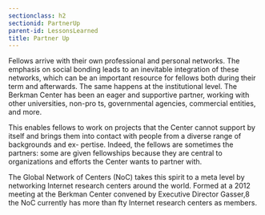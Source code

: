 ```yaml
---
sectionclass: h2
sectionid: PartnerUp
parent-id: LessonsLearned
title: Partner Up
---
```

Fellows arrive with their own professional and personal networks. The emphasis on social bonding leads to an inevitable integration of these networks, which can be an important resource for fellows both during their term and afterwards.
The same happens at the institutional level. The Berkman Center has been an eager and supportive partner, working with other universities, non-pro ts, governmental agencies, commercial entities, and more.

This enables fellows to work on projects that the Center cannot support by itself and brings them into contact with people from a diverse range of backgrounds and ex- pertise. Indeed, the fellows are sometimes the partners: some are given fellowships because they are central to organizations and efforts the Center wants to partner with.

The Global Network of Centers (NoC) takes this spirit to a meta level by networking Internet research centers around the world. Formed at a 2012 meeting at the Berkman Center convened by Executive Director Gasser,8 the NoC currently has more than  fty Internet research centers as members.
